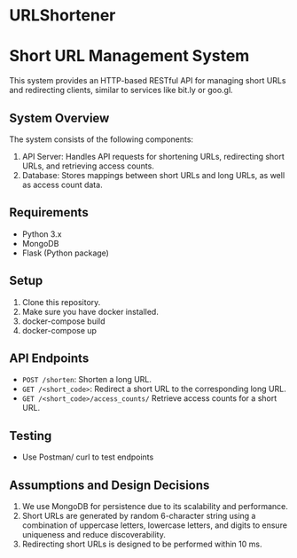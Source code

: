 # URLShortener
# Short URL Management System

This system provides an HTTP-based RESTful API for managing short URLs and redirecting clients, similar to services like bit.ly or goo.gl.

## System Overview
The system consists of the following components:
1. API Server: Handles API requests for shortening URLs, redirecting short URLs, and retrieving access counts.
2. Database: Stores mappings between short URLs and long URLs, as well as access count data.

## Requirements
- Python 3.x
- MongoDB
- Flask (Python package)

## Setup
1. Clone this repository.
2. Make sure you have docker installed.
3. docker-compose build 
4. docker-compose up

## API Endpoints
- `POST /shorten`: Shorten a long URL.
- `GET /<short_code>`: Redirect a short URL to the corresponding long URL.
- `GET /<short_code>/access_counts/` Retrieve access counts for a short URL.

## Testing
- Use Postman/ curl to test endpoints

## Assumptions and Design Decisions
1. We use MongoDB for persistence due to its scalability and performance.
2. Short URLs are generated by random 6-character string using a combination of uppercase letters, lowercase letters, and digits to ensure uniqueness and reduce discoverability.
4. Redirecting short URLs is designed to be performed within 10 ms.